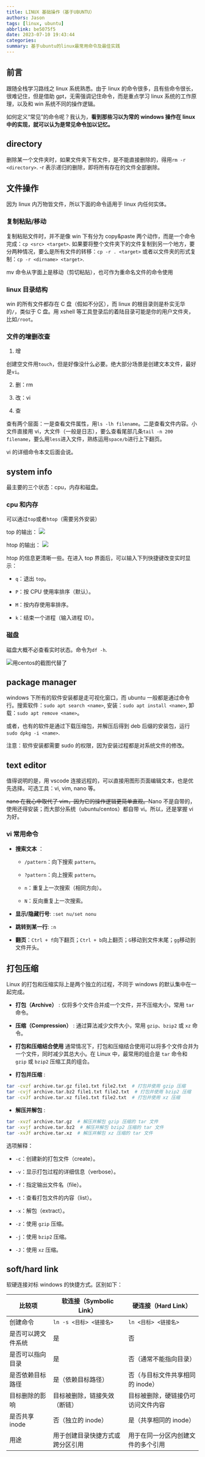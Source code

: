 ```yaml
---
title: LINUX 基础操作（基于UBUNTU）
authors: Jason
tags: [linux, ubuntu]
abbrlink: be5075f5
date: 2023-07-10 19:43:44
categories:
summary: 基于ubuntu的linux最常用命令及最佳实践
---
```


## 前言

跟随全栈学习路线之 linux 系统熟悉。由于 linux 的命令很多，且有些命令很长，很难记住，但是借助 gpt，无需强调记住命令，而是重点学习 linux 系统的工作原理，以及和 win 系统不同的操作逻辑。

如何定义“常见”的命令呢？我认为，**看到那些习以为常的 windows 操作在 linux 中的实现，就可以认为是常见命令加以记忆。**

## directory

删除某一个文件夹时，如果文件夹下有文件，是不能直接删除的，得用`rm -r <directory>`. -r 表示递归的删除，即将所有存在的文件全部删除。

## 文件操作

因为 linux 内万物皆文件，所以下面的命令适用于 linux 内任何实体。

### 复制粘贴/移动

复制粘贴文件时，并不是像 win 下有分为 copy&paste 两个动作，而是一个命令完成：`cp <src> <target>`. 如果要将整个文件夹下的文件复制到另一个地方，要分两种情况，要么是所有文件的转移：`cp -r . <target>` 或者以文件夹的形式复制：`cp -r <dirname> <target>`.

mv 命令从字面上是移动（剪切粘贴），也可作为重命名文件的命令使用

### linux 目录结构

win 的所有文件都存在 C 盘（假如不分区），而 linux 的根目录则是朴实无华的`/`，类似于 C 盘。用 xshell 等工具登录后的着陆目录可能是你的用户文件夹，比如`/root`。

### 文件的增删改查

1. 增

创建空文件用`touch`，但是好像没什么必要。绝大部分场景是创建文本文件，最好是`vi`。

2. 删：rm

3. 改：vi

4. 查

查有两个层面：一是查看文件属性，用`ls -lh filename`。二是查看文件内容。小文件直接用 vi，大文件（一般是日志），要么查看尾部几条`tail -n 200 filename`，要么用`less`进入文件，熟练运用`space/b`进行上下翻页。

vi 的详细命令本文后面会说。

## system info

最主要的三个状态：cpu，内存和磁盘。

### cpu 和内存

可以通过`top`或者`htop`（需要另外安装）

top 的输出：
![](https://cdn.jsdelivr.net/gh/li199-code/blog-imgs@main/16891288146221689128813983.png)

htop 的输出：
![](https://cdn.jsdelivr.net/gh/li199-code/blog-imgs@main/16891288816201689128881589.png)

htop 的信息更清晰一些。在进入 top 界面后，可以输入下列快捷键改变实时显示：

- `q`：退出 `top`。

- `P`：按 CPU 使用率排序（默认）。

- `M`：按内存使用率排序。

- `k`：结束一个进程（输入进程 ID）。

### 磁盘

磁盘大概不必查看实时状态。命令为`df -h`.

![用centos的截图代替了](https://img.jasonleehere.com/202409212320448.png)

## package manager

windows 下所有的软件安装都是走可视化窗口，而 ubuntu 一般都是通过命令行。搜索软件：`sudo apt search <name>`, 安装：`sudo apt install <name>`, 卸载：`sudo apt remove <name>`。

或者，也有的软件是通过下载压缩包，并解压后得到 deb 后缀的安装包，运行`sudo dpkg -i <name>`.

注意：软件安装都需要 sudo 的权限，因为安装过程都是对系统文件的修改。

## text editor

值得说明的是，用 vscode 连接远程的，可以直接用图形页面编辑文本，也是优先选择。可选工具：vi, vim, nano 等。

~~nano 在我心中取代了 vim，因为它的操作逻辑更简单直观。~~Nano 不是自带的，使用还得安装；而大部分系统（ubuntu/centos）都自带 vi。所以，还是掌握 vi 为好。

### vi 常用命令

- **搜索文本** ：

  - `/pattern`：向下搜索 `pattern`。

  - `?pattern`：向上搜索 `pattern`。

  - `n`：重复上一次搜索（相同方向）。

  - `N`：反向重复上一次搜索。

- **显示/隐藏行号**: `:set nu/set nonu`
- **跳转到某一行**: `:n`
- **翻页**：`Ctrl + f`向下翻页；`Ctrl + b`向上翻页；`G`移动到文件末尾；`gg`移动到文件开头。

## 打包压缩

Linux 的打包和压缩实际上是两个独立的过程，不同于 windows 的默认集中在一起完成。

- **打包（Archive）** : 仅将多个文件合并成一个文件，并不压缩大小，常用 `tar` 命令。

- **压缩（Compression）** : 通过算法减少文件大小，常用 `gzip`、`bzip2` 或 `xz` 命令。

- **打包和压缩结合使用** 通常情况下，打包和压缩结合使用可以将多个文件合并为一个文件，同时减少其总大小。在 Linux 中，最常用的组合是 `tar` 命令和 `gzip` 或 `bzip2` 压缩工具的组合。

- **打包并压缩** :

```bash
tar -cvzf archive.tar.gz file1.txt file2.txt  # 打包并使用 gzip 压缩
tar -cvjf archive.tar.bz2 file1.txt file2.txt  # 打包并使用 bzip2 压缩
tar -cvJf archive.tar.xz file1.txt file2.txt  # 打包并使用 xz 压缩
```

- **解压并解包** :

```bash
tar -xvzf archive.tar.gz  # 解压并解包 gzip 压缩的 tar 文件
tar -xvjf archive.tar.bz2  # 解压并解包 bzip2 压缩的 tar 文件
tar -xvJf archive.tar.xz  # 解压并解包 xz 压缩的 tar 文件
```

选项解释：

- `-c`：创建新的打包文件（create）。

- `-v`：显示打包过程的详细信息（verbose）。

- `-f`：指定输出文件名（file）。

- `-t`：查看打包文件的内容（list）。

- `-x`：解包（extract）。

- `-z`：使用 `gzip` 压缩。

- `-j`：使用 `bzip2` 压缩。

- `-J`：使用 `xz` 压缩。

## soft/hard link

软硬连接对标 windows 的快捷方式。区别如下：

| 比较项             | 软连接（Symbolic Link）          | 硬连接（Hard Link）                |
| ------------------ | -------------------------------- | ---------------------------------- |
| 创建命令           | `ln -s <目标> <链接名> `         | `ln <目标> <链接名> `              |
| 是否可以跨文件系统 | 是                               | 否                                 |
| 是否可以指向目录   | 是                               | 否（通常不能指向目录）             |
| 是否依赖目标路径   | 是（依赖目标路径）               | 否（与目标文件共享相同的 inode）   |
| 目标删除的影响     | 目标被删除，链接失效（断链）     | 目标被删除，硬链接仍可访问文件内容 |
| 是否共享 inode     | 否（独立的 inode）               | 是（共享相同的 inode）             |
| 用途               | 用于创建目录快捷方式或跨分区引用 | 用于在同一分区内创建文件的多个引用 |
